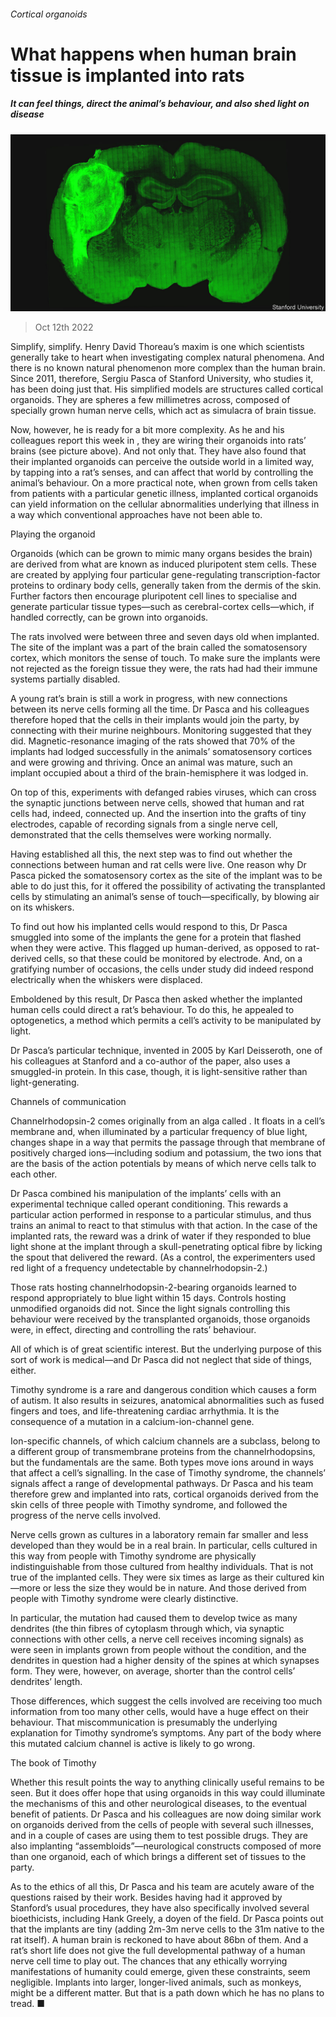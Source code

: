 ###### Cortical organoids

# What happens when human brain tissue is implanted into rats 

##### It can feel things, direct the animal’s behaviour, and also shed light on disease 

![image](images/20221015_STP001.jpg) 

> Oct 12th 2022 

Simplify, simplify. Henry David Thoreau’s maxim is one which scientists generally take to heart when investigating complex natural phenomena. And there is no known natural phenomenon more complex than the human brain. Since 2011, therefore, Sergiu Pasca of Stanford University, who studies it, has been doing just that. His simplified models are structures called cortical organoids. They are spheres a few millimetres across, composed of specially grown human nerve cells, which act as simulacra of brain tissue. 

Now, however, he is ready for a bit more complexity. As he and his colleagues report this week in , they are wiring their organoids into rats’ brains (see picture above). And not only that. They have also found that their implanted organoids can perceive the outside world in a limited way, by tapping into a rat’s senses, and can affect that world by controlling the animal’s behaviour. On a more practical note, when grown from cells taken from patients with a particular genetic illness, implanted cortical organoids can yield information on the cellular abnormalities underlying that illness in a way which conventional approaches have not been able to.

Playing the organoid

Organoids (which can be grown to mimic many organs besides the brain) are derived from what are known as induced pluripotent stem cells. These are created by applying four particular gene-regulating transcription-factor proteins to ordinary body cells, generally taken from the dermis of the skin. Further factors then encourage pluripotent cell lines to specialise and generate particular tissue types—such as cerebral-cortex cells—which, if handled correctly, can be grown into organoids.

The rats involved were between three and seven days old when implanted. The site of the implant was a part of the brain called the somatosensory cortex, which monitors the sense of touch. To make sure the implants were not rejected as the foreign tissue they were, the rats had had their immune systems partially disabled.

A young rat’s brain is still a work in progress, with new connections between its nerve cells forming all the time. Dr Pasca and his colleagues therefore hoped that the cells in their implants would join the party, by connecting with their murine neighbours. Monitoring suggested that they did. Magnetic-resonance imaging of the rats showed that 70% of the implants had lodged successfully in the animals’ somatosensory cortices and were growing and thriving. Once an animal was mature, such an implant occupied about a third of the brain-hemisphere it was lodged in.

On top of this, experiments with defanged rabies viruses, which can cross the synaptic junctions between nerve cells, showed that human and rat cells had, indeed, connected up. And the insertion into the grafts of tiny electrodes, capable of recording signals from a single nerve cell, demonstrated that the cells themselves were working normally. 

Having established all this, the next step was to find out whether the connections between human and rat cells were live. One reason why Dr Pasca picked the somatosensory cortex as the site of the implant was to be able to do just this, for it offered the possibility of activating the transplanted cells by stimulating an animal’s sense of touch—specifically, by blowing air on its whiskers.

To find out how his implanted cells would respond to this, Dr Pasca smuggled into some of the implants the gene for a protein that flashed when they were active. This flagged up human-derived, as opposed to rat-derived cells, so that these could be monitored by electrode. And, on a gratifying number of occasions, the cells under study did indeed respond electrically when the whiskers were displaced. 

Emboldened by this result, Dr Pasca then asked whether the implanted human cells could direct a rat’s behaviour. To do this, he appealed to optogenetics, a method which permits a cell’s activity to be manipulated by light.

Dr Pasca’s particular technique, invented in 2005 by Karl Deisseroth, one of his colleagues at Stanford and a co-author of the paper, also uses a smuggled-in protein. In this case, though, it is light-sensitive rather than light-generating. 

Channels of communication

Channelrhodopsin-2 comes originally from an alga called . It floats in a cell’s membrane and, when illuminated by a particular frequency of blue light, changes shape in a way that permits the passage through that membrane of positively charged ions—including sodium and potassium, the two ions that are the basis of the action potentials by means of which nerve cells talk to each other.

Dr Pasca combined his manipulation of the implants’ cells with an experimental technique called operant conditioning. This rewards a particular action performed in response to a particular stimulus, and thus trains an animal to react to that stimulus with that action. In the case of the implanted rats, the reward was a drink of water if they responded to blue light shone at the implant through a skull-penetrating optical fibre by licking the spout that delivered the reward. (As a control, the experimenters used red light of a frequency undetectable by channelrhodopsin-2.) 

Those rats hosting channelrhodopsin-2-bearing organoids learned to respond appropriately to blue light within 15 days. Controls hosting unmodified organoids did not. Since the light signals controlling this behaviour were received by the transplanted organoids, those organoids were, in effect, directing and controlling the rats’ behaviour.

All of which is of great scientific interest. But the underlying purpose of this sort of work is medical—and Dr Pasca did not neglect that side of things, either.

Timothy syndrome is a rare and dangerous condition which causes a form of autism. It also results in seizures, anatomical abnormalities such as fused fingers and toes, and life-threatening cardiac arrhythmia. It is the consequence of a mutation in a calcium-ion-channel gene. 

Ion-specific channels, of which calcium channels are a subclass, belong to a different group of transmembrane proteins from the channelrhodopsins, but the fundamentals are the same. Both types move ions around in ways that affect a cell’s signalling. In the case of Timothy syndrome, the channels’ signals affect a range of developmental pathways. Dr Pasca and his team therefore grew and implanted into rats, cortical organoids derived from the skin cells of three people with Timothy syndrome, and followed the progress of the nerve cells involved.

Nerve cells grown as cultures in a laboratory remain far smaller and less developed than they would be in a real brain. In particular, cells cultured in this way from people with Timothy syndrome are physically indistinguishable from those cultured from healthy individuals. That is not true of the implanted cells. They were six times as large as their cultured kin—more or less the size they would be in nature. And those derived from people with Timothy syndrome were clearly distinctive. 

In particular, the mutation had caused them to develop twice as many dendrites (the thin fibres of cytoplasm through which, via synaptic connections with other cells, a nerve cell receives incoming signals) as were seen in implants grown from people without the condition, and the dendrites in question had a higher density of the spines at which synapses form. They were, however, on average, shorter than the control cells’ dendrites’ length. 

Those differences, which suggest the cells involved are receiving too much information from too many other cells, would have a huge effect on their behaviour. That miscommunication is presumably the underlying explanation for Timothy syndrome’s symptoms. Any part of the body where this mutated calcium channel is active is likely to go wrong.

The book of Timothy

Whether this result points the way to anything clinically useful remains to be seen. But it does offer hope that using organoids in this way could illuminate the mechanisms of this and other neurological diseases, to the eventual benefit of patients. Dr Pasca and his colleagues are now doing similar work on organoids derived from the cells of people with several such illnesses, and in a couple of cases are using them to test possible drugs. They are also implanting “assembloids”—neurological constructs composed of more than one organoid, each of which brings a different set of tissues to the party.

As to the ethics of all this, Dr Pasca and his team are acutely aware of the questions raised by their work. Besides having had it approved by Stanford’s usual procedures, they have also specifically involved several bioethicists, including Hank Greely, a doyen of the field. Dr Pasca points out that the implants are tiny (adding 2m-3m nerve cells to the 31m native to the rat itself). A human brain is reckoned to have about 86bn of them. And a rat’s short life does not give the full developmental pathway of a human nerve cell time to play out. The chances that any ethically worrying manifestations of humanity could emerge, given these constraints, seem negligible. Implants into larger, longer-lived animals, such as monkeys, might be a different matter. But that is a path down which he has no plans to tread. ■


